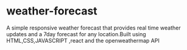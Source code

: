 # weather-forecast
A simple responsive weather forecast that provides real time weather updates and a 7day forecast for any location.Built using HTML,CSS,JAVASCRIPT ,react and the openweathermap API
